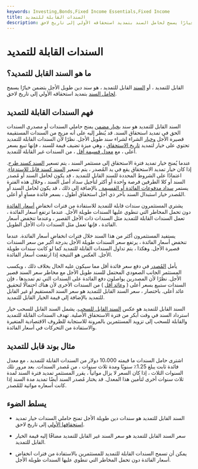 ```yaml
---
keywords: Investing,Bonds,Fixed Income Essentials,Fixed Income
title: السندات القابلة للتمديد
description: السند القابل للتمديد هو ضمان دين طويل الأجل يتضمن خيارًا يسمح لحامل السند بتمديد استحقاقه الأولي إلى تاريخ لاحق.
---
```


# السندات القابلة للتمديد
## ما هو السند القابل للتمديد؟

القابل للتمديد ، أو [السند](/bond) القابل للتمديد ، هو سند دين طويل الأجل يتضمن خيارًا يسمح [لحامل السند](/bondholder) بتمديد استحقاقه الأولي إلى تاريخ لاحق.

## فهم السندات القابلة للتمديد

السند القابل للتمديد هو سند [بخيار مضمن](/embeddedoption) يمنح حاملي السندات أو مصدري السندات الحق في تمديد استحقاق السند. قد يُنظر إليه على أنه مزيج من السندات المستقيمة قصيرة الأجل [وخيار](/calloption) الشراء لشراء سند طويل الأجل. نظرًا لأن السندات القابلة للتمديد تحتوي على خيار لتمديد [تاريخ الاستحقاق](/maturitydate) ، وهي ميزة تضيف قيمة للسند ، فإنها تبيع بسعر أعلى ، مع [معدل قسيمة أقل](/coupon-rate) ، من السندات غير القابلة للتمديد.

عندما يُمنح خيار تمديد فترة الاستحقاق إلى مستثمر السند ، يتم تسعير [السند كسند طرح](/putbond). إذا كان خيار تمديد الاستحقاق يقع في يد المُصدر ، يتم تسعير [السند كسند قابل للاستدعاء](/callablebond). اعتمادًا على الشروط المحددة للسند القابل للتمديد ، قد يكون لحامل السند أو مُصدر السند أو كلا الطرفين فرصة واحدة أو أكثر لتأجيل سداد أصل السند ، وخلال هذه الفترة يستمر [سداد مدفوعات الفائدة أو القسيمة .](/coupon) بالإضافة إلى ذلك ، قد يكون لحامل السند أو المُصدر خيار استبدال السند بآخر ذي أجل استحقاق أطول ، بسعر فائدة مساوٍ أو أعلى.

يشتري المستثمرون سندات قابلة للتمديد للاستفادة من فترات انخفاض [أسعار الفائدة](/interestrate) دون تحمل المخاطر التي تنطوي عليها السندات طويلة الأجل. عندما ترتفع أسعار الفائدة ، تعمل السندات القابلة للتمديد مثل السندات ذات الأجل القصير ، وعندما تنخفض أسعار الفائدة ، فإنها تعمل مثل السندات ذات الأجل الطويل.

يستفيد المستثمرون أكثر من هذا السند خلال فترات انخفاض أسعار الفائدة. عندما تنخفض أسعار الفائدة ، يرتفع سعر السندات طويلة الأجل بدرجة أكبر من سعر السندات قصيرة الأجل. وهكذا ، يتم تداول السندات القابلة للتمديد كما لو كانت سندات طويلة الأجل. العكس هو النتيجة إذا ارتفعت أسعار الفائدة.

يأمل [المُصدر](/issuer) في دفع سعر فائدة أقل مما سيكون عليه الحال بخلاف ذلك ، ويكسب المستثمر الجانب الصعودي المحتمل للسند طويل الأجل مع مخاطر سعر السند قصير الأجل. نظرًا لأن المصدرين يواصلون دفع الفائدة على السندات التي تم تمديدها ، فإن السندات ستبيع بسعر أعلى ( [وعائد أقل](/yield) ) من السندات الأخرى لأن هناك احتمالًا لتحقيق عائد أعلى. باختصار ، سعر السند القابل للتمديد هو سعر السند المستقيم أو غير القابل للتمديد بالإضافة إلى قيمة الخيار القابل للتمديد.

السند القابل للتمديد هو عكس [السند القابل للسحب](/retractablebond). يشمل السند القابل للسحب خيار استرداد السند في وقت أبكر من فترة الاستحقاق الأصلية. تهدف السندات القابلة للتمديد والقابلة للسحب إلى تزويد المستثمرين بالمرونة للاستجابة للظروف الاقتصادية المتغيرة والاستفادة من التحركات في أسعار الفائدة.

## مثال بوند قابل للتمديد

اشترى حامل السندات ما قيمته 10،000 دولار من السندات القابلة للتمديد ، مع معدل فائدة ثابت يبلغ 1.25٪ سنويًا ومدة ثلاث سنوات ، من مُصدر السندات. بعد مرور تلك السنوات الثلاث ، إذا كان السعر لا يزال مواتياً ، يقرر المستثمر تمديد فترة السند لمدة ثلاث سنوات أخرى لتأمين هذا المعدل. قد يختار مُصدر السند أيضًا تمديد مدة السند إذا كانت أسعاره مواتية للمُصدر.

## يسلط الضوء

- السند القابل للتمديد هو سندات دين طويلة الأجل تمنح حاملي السندات خيار تمديد [استحقاقها الأولي](/maturity) إلى تاريخ لاحق.

- سعر السند القابل للتمديد هو سعر السند غير القابل للتمديد مضافًا إليه قيمة الخيار القابل للتمديد.

- يمكن أن تسمح السندات القابلة للتمديد للمستثمرين بالاستفادة من فترات انخفاض أسعار الفائدة دون تحمل المخاطر التي تنطوي عليها السندات طويلة الأجل.

